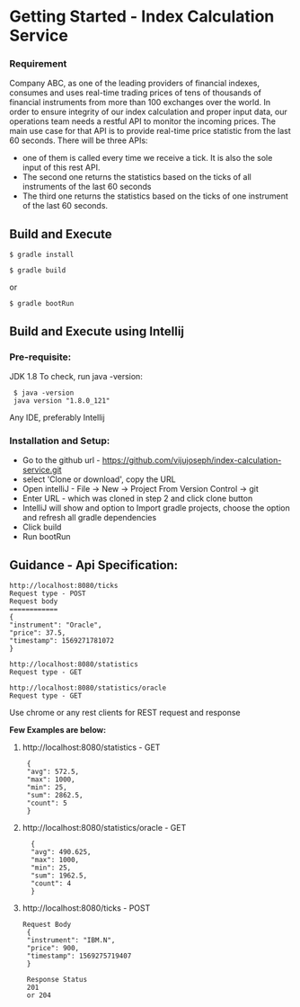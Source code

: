 # Getting Started - Index Calculation Service

### Requirement
Company ABC, as one of the leading providers of financial indexes, consumes and uses real-time trading prices
of tens of thousands of financial instruments from more than 100 exchanges over the world.
In order to ensure integrity of our index calculation and proper input data, our operations team needs a
restful API to monitor the incoming prices. The main use case for that API is to provide real-time price
statistic from the last 60 seconds.
There will be three APIs:
-   one of them is called every time we receive a tick. It is also the sole input of this rest API.
-   The second one returns the statistics based on the ticks of all instruments of the last 60 seconds
-   The third one returns the statistics based on the ticks of one instrument of the last 60 seconds.

## Build and Execute
```
$ gradle install

$ gradle build
```
or
```
$ gradle bootRun
```

## Build and Execute using Intellij
### Pre-requisite:

JDK 1.8 To check, run java -version:
```
 $ java -version
 java version "1.8.0_121"
``` 
Any IDE, preferably Intellij

### Installation and Setup:

-   Go to the github url - https://github.com/vijujoseph/index-calculation-service.git
-   select 'Clone or download', copy the URL
-   Open intelliJ - File -> New -> Project From Version Control -> git
-   Enter URL - which was cloned in step 2 and click clone button
-   IntelliJ will show and option to Import gradle projects, choose the option and refresh all gradle dependencies
-   Click build
-   Run bootRun


## Guidance - Api Specification:
```
http://localhost:8080/ticks    
Request type - POST
Request body 
============
{
"instrument": "Oracle",
"price": 37.5,
"timestamp": 1569271781072
}

http://localhost:8080/statistics
Request type - GET

http://localhost:8080/statistics/oracle
Request type - GET
``` 
Use chrome or any rest clients for REST request and response

**Few Examples are below:**  
1. http://localhost:8080/statistics - GET
    ```
     {
     "avg": 572.5,
     "max": 1000,
     "min": 25,
     "sum": 2862.5,
     "count": 5
     }
    ```
2. http://localhost:8080/statistics/oracle - GET
    ```
      {
      "avg": 490.625,
      "max": 1000,
      "min": 25,
      "sum": 1962.5,
      "count": 4
      }
    ```
3. http://localhost:8080/ticks - POST
   ```
   Request Body
    {
    "instrument": "IBM.N",
    "price": 900,
    "timestamp": 1569275719407
    }
    
    Response Status
    201
    or 204
    ```
